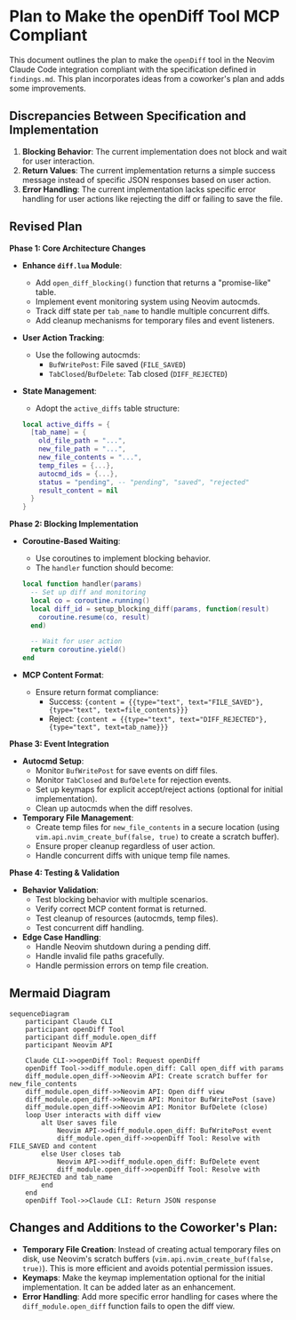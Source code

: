 # Plan to Make the openDiff Tool MCP Compliant

This document outlines the plan to make the `openDiff` tool in the Neovim Claude Code integration compliant with the specification defined in `findings.md`. This plan incorporates ideas from a coworker's plan and adds some improvements.

## Discrepancies Between Specification and Implementation

1.  **Blocking Behavior**: The current implementation does not block and wait for user interaction.
2.  **Return Values**: The current implementation returns a simple success message instead of specific JSON responses based on user action.
3.  **Error Handling**: The current implementation lacks specific error handling for user actions like rejecting the diff or failing to save the file.

## Revised Plan

**Phase 1: Core Architecture Changes**

- **Enhance `diff.lua` Module**:
  - Add `open_diff_blocking()` function that returns a "promise-like" table.
  - Implement event monitoring system using Neovim autocmds.
  - Track diff state per `tab_name` to handle multiple concurrent diffs.
  - Add cleanup mechanisms for temporary files and event listeners.
- **User Action Tracking**:
  - Use the following autocmds:
    - `BufWritePost`: File saved (`FILE_SAVED`)
    - `TabClosed`/`BufDelete`: Tab closed (`DIFF_REJECTED`)
- **State Management**:

  - Adopt the `active_diffs` table structure:

  ```lua
  local active_diffs = {
    [tab_name] = {
      old_file_path = "...",
      new_file_path = "...",
      new_file_contents = "...",
      temp_files = {...},
      autocmd_ids = {...},
      status = "pending", -- "pending", "saved", "rejected"
      result_content = nil
    }
  }
  ```

**Phase 2: Blocking Implementation**

- **Coroutine-Based Waiting**:

  - Use coroutines to implement blocking behavior.
  - The `handler` function should become:

  ```lua
  local function handler(params)
    -- Set up diff and monitoring
    local co = coroutine.running()
    local diff_id = setup_blocking_diff(params, function(result)
      coroutine.resume(co, result)
    end)

    -- Wait for user action
    return coroutine.yield()
  end
  ```

- **MCP Content Format**:
  - Ensure return format compliance:
    - Success: `{content = {{type="text", text="FILE_SAVED"}, {type="text", text=file_contents}}}`
    - Reject: `{content = {{type="text", text="DIFF_REJECTED"}, {type="text", text=tab_name}}}`

**Phase 3: Event Integration**

- **Autocmd Setup**:
  - Monitor `BufWritePost` for save events on diff files.
  - Monitor `TabClosed` and `BufDelete` for rejection events.
  - Set up keymaps for explicit accept/reject actions (optional for initial implementation).
  - Clean up autocmds when the diff resolves.
- **Temporary File Management**:
  - Create temp files for `new_file_contents` in a secure location (using `vim.api.nvim_create_buf(false, true)` to create a scratch buffer).
  - Ensure proper cleanup regardless of user action.
  - Handle concurrent diffs with unique temp file names.

**Phase 4: Testing & Validation**

- **Behavior Validation**:
  - Test blocking behavior with multiple scenarios.
  - Verify correct MCP content format is returned.
  - Test cleanup of resources (autocmds, temp files).
  - Test concurrent diff handling.
- **Edge Case Handling**:
  - Handle Neovim shutdown during a pending diff.
  - Handle invalid file paths gracefully.
  - Handle permission errors on temp file creation.

## Mermaid Diagram

```mermaid
sequenceDiagram
    participant Claude CLI
    participant openDiff Tool
    participant diff_module.open_diff
    participant Neovim API

    Claude CLI->>openDiff Tool: Request openDiff
    openDiff Tool->>diff_module.open_diff: Call open_diff with params
    diff_module.open_diff->>Neovim API: Create scratch buffer for new_file_contents
    diff_module.open_diff->>Neovim API: Open diff view
    diff_module.open_diff->>Neovim API: Monitor BufWritePost (save)
    diff_module.open_diff->>Neovim API: Monitor BufDelete (close)
    loop User interacts with diff view
        alt User saves file
            Neovim API->>diff_module.open_diff: BufWritePost event
            diff_module.open_diff->>openDiff Tool: Resolve with FILE_SAVED and content
        else User closes tab
            Neovim API->>diff_module.open_diff: BufDelete event
            diff_module.open_diff->>openDiff Tool: Resolve with DIFF_REJECTED and tab_name
        end
    end
    openDiff Tool->>Claude CLI: Return JSON response
```

## Changes and Additions to the Coworker's Plan:

- **Temporary File Creation**: Instead of creating actual temporary files on disk, use Neovim's scratch buffers (`vim.api.nvim_create_buf(false, true)`). This is more efficient and avoids potential permission issues.
- **Keymaps**: Make the keymap implementation optional for the initial implementation. It can be added later as an enhancement.
- **Error Handling**: Add more specific error handling for cases where the `diff_module.open_diff` function fails to open the diff view.
